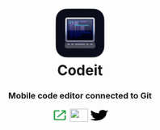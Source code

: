 <h1 align="center">
  <img src="/icons/mac-favicon.png" height="100" width="100">
  <br>Codeit
</h1>
<p align="center">
  <h3 align="center">  
    Mobile code editor connected to Git
  </h3>
</p>
<p align="center">
  <a href="https://codeit.berryscript.com"><img src="/icons/social/tryit.svg" width="32" height="26"></a>
  <a href="https://discord.gg/47RFy3Vfmg"><img src="https://raw.githubusercontent.com/barhatsor/codeit/main/icons/social/discord.svg" width="36" height="26"></a>
  <a href="https://twitter.com/codeitwastaken"><img src="/icons/social/twitter.svg" width="36" height="26"></a>
</p>
